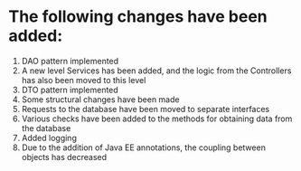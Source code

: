 # The following changes have been added:

1. DAO pattern implemented
2. A new level Services has been added, and the logic from the Controllers has also been moved to this level
3. DTO pattern implemented
4. Some structural changes have been made
5. Requests to the database have been moved to separate interfaces
6. Various checks have been added to the methods for obtaining data from the database
7. Added logging
8. Due to the addition of Java EE annotations, the coupling between objects has decreased
